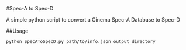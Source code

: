 #Spec-A to Spec-D

A simple python script to convert a Cinema Spec-A Database to Spec-D

##Usage

```
python SpecAToSpecD.py path/to/info.json output_directory
```